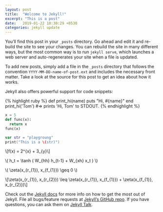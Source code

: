 ```yaml
---
layout: post
title:  "Welcome to Jekyll!"
excerpt: "This is a post"
date:   2019-01-22 10:30:29 +0530
categories: jekyll update
---
```


<script type="text/javascript" src="//cdn.mathjax.org/mathjax/latest/MathJax.js?config=TeX-AMS-MML_HTMLorMML"></script>

You’ll find this post in your `_posts` directory. Go ahead and edit it and re-build the site to see your changes. You can rebuild the site in many different ways, but the most common way is to run `jekyll serve`, which launches a web server and auto-regenerates your site when a file is updated.

To add new posts, simply add a file in the `_posts` directory that follows the convention `YYYY-MM-DD-name-of-post.ext` and includes the necessary front matter. Take a look at the source for this post to get an idea about how it works.

Jekyll also offers powerful support for code snippets:

{% highlight ruby %}
def print_hi(name)
  puts "Hi, #{name}"
end
print_hi('Tom')
#=> prints 'Hi, Tom' to STDOUT.
{% endhighlight %}

```python
x = 5
def func(x):
  return x
func(x)
```

```swift
var str = "playgroung"
print("This is a \(str)")
```

\\[f(x) = 2^{x} + 3_{y}\\]

\\( h\_t = \tanh ( W\_{hh} h\_{t-1} + W\_{xh} x\_t ) \\)

\\( \\zeta(x\_{r\_{1}}, x\_{f\_{1}}) \\geq 0 \\)

\\[\zeta(x_{r_{1}}, x_{r_{2}}) \leq \zeta(x_{r_{1}}, x_{f_{1}}) + \zeta(x_{f_{1}}, x_{r_{2}})\\]

Check out the [Jekyll docs][jekyll-docs] for more info on how to get the most out of Jekyll. File all bugs/feature requests at [Jekyll’s GitHub repo][jekyll-gh]. If you have questions, you can ask them on [Jekyll Talk][jekyll-talk].

[jekyll-docs]: https://jekyllrb.com/docs/home
[jekyll-gh]:   https://github.com/jekyll/jekyll
[jekyll-talk]: https://talk.jekyllrb.com/
